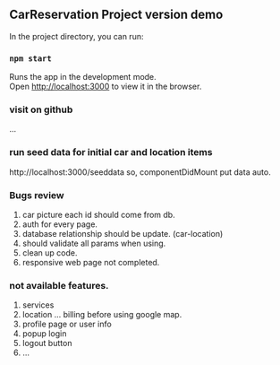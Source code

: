 ## CarReservation Project version demo 

In the project directory, you can run:

### `npm start`

Runs the app in the development mode.<br />
Open [http://localhost:3000](http://localhost:3000) to view it in the browser.

### visit on github
...

### run seed data for initial car and location items
http://localhost:3000/seeddata
so, componentDidMount put data auto.

### Bugs review

1. car picture each id should come from db.
2. auth for every page.
3. database relationship should be update. (car-location)
4. should validate all params when using.
5. clean up code.
6. responsive web page not completed.


### not available features.

1. services
2. location ... billing before using google map.
3. profile page or user info
4. popup login
5. logout button
6. ... 